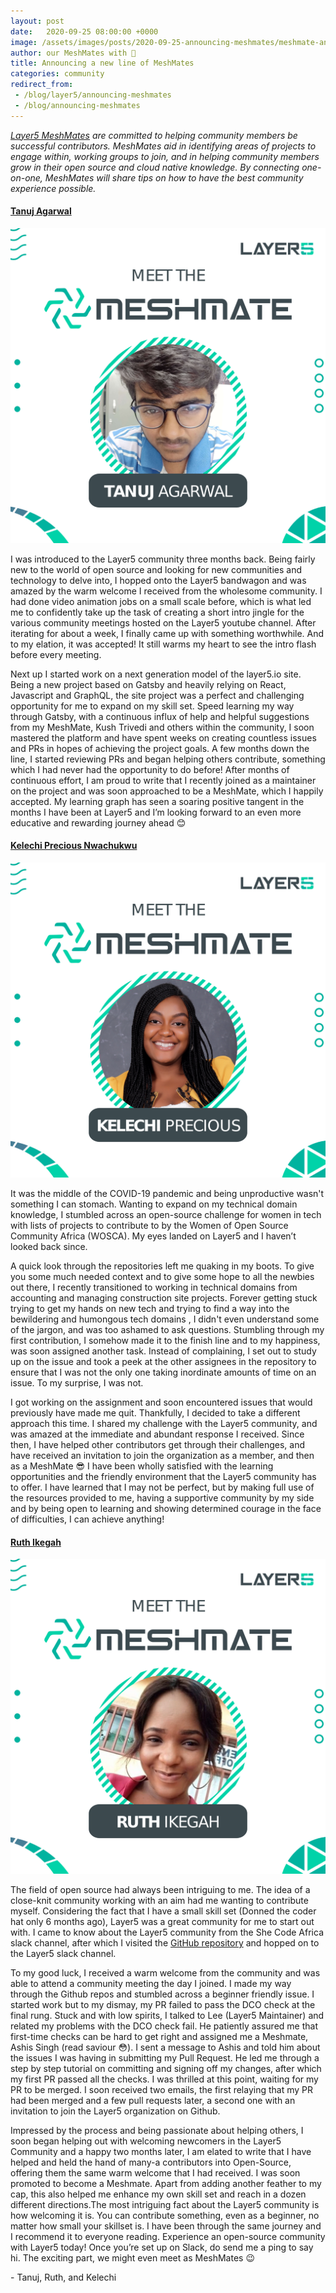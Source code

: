 ```yaml
---
layout: post
date:   2020-09-25 08:00:00 +0000
image: /assets/images/posts/2020-09-25-announcing-meshmates/meshmate-announcement.png
author: our MeshMates with 🤍
title: Announcing a new line of MeshMates 
categories: community
redirect_from: 
 - /blog/layer5/announcing-meshmates
 - /blog/announcing-meshmates
---
```

_[Layer5 MeshMates](/community/meshmates) are committed to helping community members be successful contributors. MeshMates aid in identifying areas of projects to engage within, working groups to join, and in helping community members grow in their open source and cloud native knowledge. By connecting one-on-one, MeshMates will share tips on how to have the best community experience possible._

<h4> <a href="https://layer5.io/community/members/tanuj-agarwal"> Tanuj Agarwal </a></h4>
 <img src="/assets/images/posts/2020-09-25-announcing-meshmates/meshmate-tanuj-agarwal.png" class="image-right" />

I was introduced to the Layer5 community three months back. Being fairly new to the world of open source and looking for new communities and technology to delve into, I hopped onto the Layer5 bandwagon and was amazed by the warm welcome I received from the wholesome community. I had done video animation jobs on a small scale before, which is what led me to confidently take up the task of creating a short intro jingle for the various community meetings hosted on the Layer5 youtube channel. After iterating for about a week, I finally came up with something worthwhile. And to my elation, it was accepted! It still warms my heart to see the intro flash before every meeting.

Next up I started work on a next generation model of the layer5.io site. Being a new project based on Gatsby and heavily relying on React, Javascript and GraphQL, the site project was a perfect and challenging opportunity for me to expand on my skill set. Speed learning my way through Gatsby, with a continuous influx of help and helpful suggestions from my MeshMate, Kush Trivedi and others within the community, I soon mastered the platform and have spent weeks on creating countless issues and PRs in hopes of achieving the project goals. A few months down the line, I started reviewing PRs and began helping others contribute, something which I had never had the opportunity to do  before!  After months of continuous effort, I am proud to write that I recently joined as a maintainer on the project and was soon approached to be a MeshMate, which I happily accepted. My learning graph has seen a soaring positive tangent in the months I have been at Layer5 and I’m looking forward to an even more educative and rewarding journey ahead 😊

<h4><a href="https://layer5.io/community/members/kelechi-nwachukwu">Kelechi Precious Nwachukwu </a></h4><img src="/assets/images/posts/2020-09-25-announcing-meshmates/meshmate-kelechi-precious.png" class="image-right" /> 

It was the middle of the COVID-19 pandemic and being unproductive wasn't something I can stomach. Wanting to expand on my technical domain knowledge, I stumbled across an open-source challenge for women in tech with lists of projects to contribute to by the Women of Open Source Community Africa (WOSCA). My eyes landed on Layer5 and I haven’t looked back since.

A quick look through the repositories left me quaking in my boots. To give you some much needed context and to give some hope to all the newbies out there, I recently transitioned to working in technical domains from accounting and managing construction site projects. Forever getting stuck trying to get my hands on new tech and trying to find a way into the bewildering and humongous tech domains , I didn't even understand some of the jargon, and was too ashamed to ask questions. Stumbling through my first contribution, I somehow made it to the finish line and to my happiness, was soon assigned  another task. Instead of complaining, I set out to study up on the issue and took a peek at the other assignees in the repository to ensure that I was not the only one taking inordinate amounts of time on an issue. To my surprise, I was not.

I got working on the assignment and soon encountered issues that would previously have made me quit. Thankfully, I decided to take a different approach this time. I shared my challenge with the Layer5 community, and was amazed at the immediate and abundant response I received. Since then, I have helped other contributors get through their challenges, and have received an invitation to join the organization as a member, and then as a MeshMate 😎 I have been wholly satisfied with the learning opportunities and the friendly environment that the Layer5 community has to offer. I have learned that I may not be perfect, but  by making full use of the resources provided to me, having a supportive community by my side and by being open to learning and showing determined courage in the face of difficulties, I can achieve anything!


<h4> <a href="https://layer5.io/community/members/ruth-ikegah"> Ruth Ikegah </a></h4>
<img src="/assets/images/posts/2020-09-25-announcing-meshmates/meshmate-ruth-ikegah.png" class="image-right" />


The field of open source had always been intriguing to me. The idea of a close-knit community working with an aim had me wanting to contribute myself. Considering the fact that I have a small skill set (Donned the coder hat only 6 months ago), Layer5 was a great community for me to start out with. I came to know about the Layer5 community from the She Code Africa slack channel, after which I visited the <a href="https://github.com/layer5io">GitHub repository</a> and hopped on to the Layer5 slack channel.

To my good luck, I received a warm welcome from the community and was able to attend a community meeting the day I joined. I made my way through the Github repos and stumbled across a beginner friendly issue. I started work but to my dismay, my PR failed to pass the DCO check at the final rung. Stuck and with low spirits,  I talked to Lee (Layer5 Maintainer) and related my problems with the DCO check fail. He patiently assured me that first-time checks can be hard to get right and assigned me a   Meshmate, Ashis Singh (read saviour 😳). I sent a message to Ashis and told him about the issues I was having in submitting my Pull Request.  He  led me through a step by step  tutorial on committing and signing off my changes, after which my first PR passed all the checks. I was thrilled at this point, waiting for my PR to be merged. I soon received two emails, the first relaying that my PR had been merged and a few pull requests later, a second one with an invitation to join the Layer5 organization on Github. 

Impressed by the process and being passionate about helping others, I soon began helping out with welcoming newcomers in the Layer5 Community and a happy two months later, I am elated to write that I have helped and held the hand of many-a contributors  into Open-Source, offering them the same warm welcome that I had received. I was soon promoted to become a Meshmate. Apart from adding another feather to my cap, this also helped me enhance my own skill set and reach in a dozen different directions.The most intriguing fact about the Layer5 community is how welcoming it is. You can contribute something, even as a beginner, no matter how small your skillset is. I have been through the same journey and I recommend it to everyone reading. Experience an open-source community with Layer5 today! Once you’re set up on Slack, do send me a ping to say hi. The exciting part, we might even meet as MeshMates 😉

\- Tanuj, Ruth, and Kelechi
